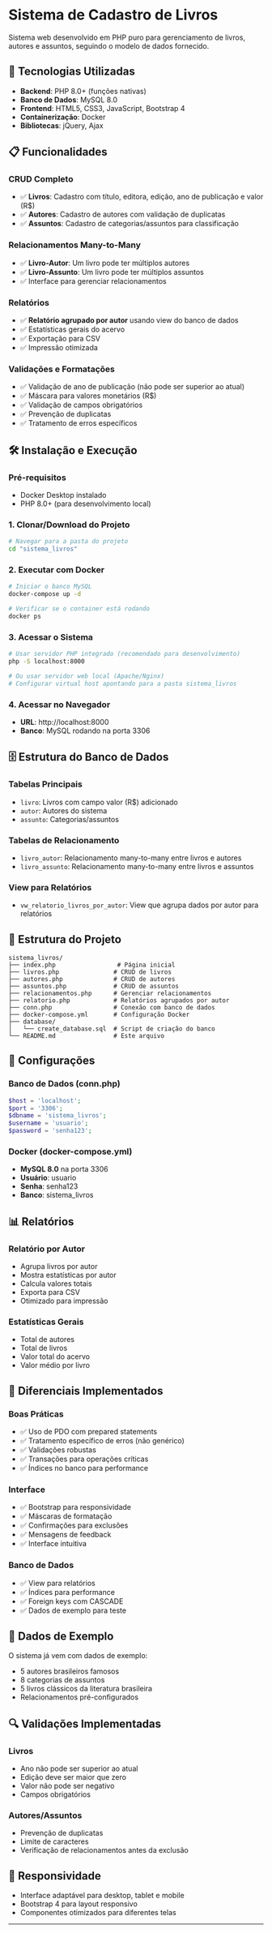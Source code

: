 # Sistema de Cadastro de Livros

Sistema web desenvolvido em PHP puro para gerenciamento de livros, autores e assuntos, seguindo o modelo de dados fornecido.

## 🚀 Tecnologias Utilizadas

- **Backend**: PHP 8.0+ (funções nativas)
- **Banco de Dados**: MySQL 8.0
- **Frontend**: HTML5, CSS3, JavaScript, Bootstrap 4
- **Containerização**: Docker
- **Bibliotecas**: jQuery, Ajax

## 📋 Funcionalidades

### CRUD Completo
- ✅ **Livros**: Cadastro com título, editora, edição, ano de publicação e valor (R$)
- ✅ **Autores**: Cadastro de autores com validação de duplicatas
- ✅ **Assuntos**: Cadastro de categorias/assuntos para classificação

### Relacionamentos Many-to-Many
- ✅ **Livro-Autor**: Um livro pode ter múltiplos autores
- ✅ **Livro-Assunto**: Um livro pode ter múltiplos assuntos
- ✅ Interface para gerenciar relacionamentos

### Relatórios
- ✅ **Relatório agrupado por autor** usando view do banco de dados
- ✅ Estatísticas gerais do acervo
- ✅ Exportação para CSV
- ✅ Impressão otimizada

### Validações e Formatações
- ✅ Validação de ano de publicação (não pode ser superior ao atual)
- ✅ Máscara para valores monetários (R$)
- ✅ Validação de campos obrigatórios
- ✅ Prevenção de duplicatas
- ✅ Tratamento de erros específicos

## 🛠️ Instalação e Execução

### Pré-requisitos
- Docker Desktop instalado
- PHP 8.0+ (para desenvolvimento local)

### 1. Clonar/Download do Projeto
```bash
# Navegar para a pasta do projeto
cd "sistema_livros"
```

### 2. Executar com Docker
```bash
# Iniciar o banco MySQL
docker-compose up -d

# Verificar se o container está rodando
docker ps
```

### 3. Acessar o Sistema
```bash
# Usar servidor PHP integrado (recomendado para desenvolvimento)
php -S localhost:8000

# Ou usar servidor web local (Apache/Nginx)
# Configurar virtual host apontando para a pasta sistema_livros
```

### 4. Acessar no Navegador
- **URL**: http://localhost:8000
- **Banco**: MySQL rodando na porta 3306

## 🗄️ Estrutura do Banco de Dados

### Tabelas Principais
- `livro`: Livros com campo valor (R$) adicionado
- `autor`: Autores do sistema
- `assunto`: Categorias/assuntos

### Tabelas de Relacionamento
- `livro_autor`: Relacionamento many-to-many entre livros e autores
- `livro_assunto`: Relacionamento many-to-many entre livros e assuntos

### View para Relatórios
- `vw_relatorio_livros_por_autor`: View que agrupa dados por autor para relatórios

## 📁 Estrutura do Projeto

```
sistema_livros/
├── index.php                 # Página inicial
├── livros.php               # CRUD de livros
├── autores.php              # CRUD de autores
├── assuntos.php             # CRUD de assuntos
├── relacionamentos.php      # Gerenciar relacionamentos
├── relatorio.php            # Relatórios agrupados por autor
├── conn.php                 # Conexão com banco de dados
├── docker-compose.yml       # Configuração Docker
├── database/
│   └── create_database.sql  # Script de criação do banco
└── README.md                # Este arquivo
```

## 🔧 Configurações

### Banco de Dados (conn.php)
```php
$host = 'localhost';
$port = '3306';
$dbname = 'sistema_livros';
$username = 'usuario';
$password = 'senha123';
```

### Docker (docker-compose.yml)
- **MySQL 8.0** na porta 3306
- **Usuário**: usuario
- **Senha**: senha123
- **Banco**: sistema_livros

## 📊 Relatórios

### Relatório por Autor
- Agrupa livros por autor
- Mostra estatísticas por autor
- Calcula valores totais
- Exporta para CSV
- Otimizado para impressão

### Estatísticas Gerais
- Total de autores
- Total de livros
- Valor total do acervo
- Valor médio por livro

## 🎯 Diferenciais Implementados

### Boas Práticas
- ✅ Uso de PDO com prepared statements
- ✅ Tratamento específico de erros (não genérico)
- ✅ Validações robustas
- ✅ Transações para operações críticas
- ✅ Índices no banco para performance

### Interface
- ✅ Bootstrap para responsividade
- ✅ Máscaras de formatação
- ✅ Confirmações para exclusões
- ✅ Mensagens de feedback
- ✅ Interface intuitiva

### Banco de Dados
- ✅ View para relatórios
- ✅ Índices para performance
- ✅ Foreign keys com CASCADE
- ✅ Dados de exemplo para teste

## 🧪 Dados de Exemplo

O sistema já vem com dados de exemplo:
- 5 autores brasileiros famosos
- 8 categorias de assuntos
- 5 livros clássicos da literatura brasileira
- Relacionamentos pré-configurados

## 🔍 Validações Implementadas

### Livros
- Ano não pode ser superior ao atual
- Edição deve ser maior que zero
- Valor não pode ser negativo
- Campos obrigatórios

### Autores/Assuntos
- Prevenção de duplicatas
- Limite de caracteres
- Verificação de relacionamentos antes da exclusão

## 📱 Responsividade

- Interface adaptável para desktop, tablet e mobile
- Bootstrap 4 para layout responsivo
- Componentes otimizados para diferentes telas

---
